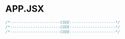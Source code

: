 <!-- ------------------------------------------------- -->

# APP.JSX

<!-- ------------------------------------------------- -->

```jsx
/*----------------------CODE--------------------*/
/*----------------------CODE--------------------*/
/*----------------------CODE--------------------*/
```
